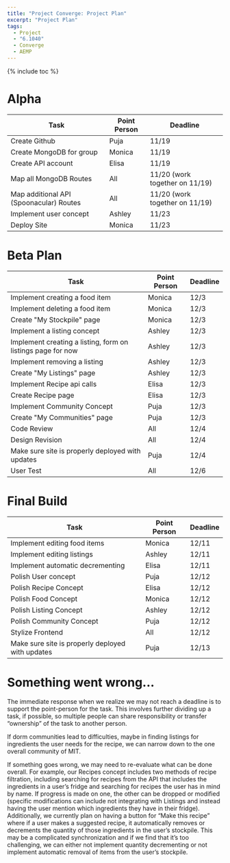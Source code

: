 ```yaml
---
title: "Project Converge: Project Plan"
excerpt: "Project Plan"
tags:
  - Project
  - "6.1040"
  - Converge
  - AEMP
---
```


{% include toc %}

# Alpha

| **Task** | **Point Person** | **Deadline** |
| --- | --- | --- |
| Create Github | Puja | 11/19 |
| Create MongoDB for group | Monica | 11/19 |
| Create API account | Elisa | 11/19 |
| Map all MongoDB Routes | All | 11/20 (work together on 11/19) |
| Map additional API (Spoonacular) Routes | All | 11/20 (work together on 11/19) |
| Implement user concept | Ashley | 11/23 |
| Deploy Site | Monica | 11/23 |

# Beta Plan

| **Task** | **Point Person** | **Deadline** |
| --- | --- | --- |
| Implement creating a food item | Monica | 12/3 |
| Implement deleting a food item | Monica | 12/3 |
| Create "My Stockpile" page | Monica | 12/3 |
| Implement a listing concept | Ashley | 12/3 |
| Implement creating a listing, form on listings page for now | Ashley | 12/3 |
| Implement removing a listing | Ashley | 12/3 |
| Create "My Listings" page | Ashley | 12/3 |
| Implement Recipe api calls | Elisa | 12/3 |
| Create Recipe page | Elisa | 12/3 |
| Implement Community Concept | Puja | 12/3 |
| Create "My Communities" page | Puja | 12/3 |
| Code Review | All | 12/4 |
| Design Revision | All | 12/4 |
| Make sure site is properly deployed with updates | Puja | 12/4 |
| User Test | All | 12/6 |

# Final Build

| **Task** | **Point Person** | **Deadline** |
| --- | --- | --- |
| Implement editing food items | Monica | 12/11 |
| Implement editing listings | Ashley | 12/11 |
| Implement automatic decrementing | Elisa | 12/11 |
| Polish User concept | Puja | 12/12 |
| Polish Recipe Concept | Elisa | 12/12 |
| Polish Food Concept | Monica | 12/12 |
| Polish Listing Concept | Ashley | 12/12 |
| Polish Community Concept | Puja | 12/12 |
| Stylize Frontend | All | 12/12 |
| Make sure site is properly deployed with updates | Puja | 12/13 |

# Something went wrong...

The immediate response when we realize we may not reach a deadline is to support the point-person for the task. This involves further dividing up a task, if possible, so multiple people can share responsibility or transfer “ownership” of the task to another person.
 
If dorm communities lead to difficulties, maybe in finding listings for ingredients the user needs for the recipe, we can narrow down to the one overall community of MIT.
 
If something goes wrong, we may need to re-evaluate what can be done overall. For example, our Recipes concept includes two methods of recipe filtration, including searching for recipes from the API that includes the ingredients in a user’s fridge and searching for recipes the user has in mind by name. If progress is made on one, the other can be dropped or modified (specific modifications can include not integrating with Listings and instead having the user mention which ingredients they have in their fridge). Additionally, we currently plan on having a button for “Make this recipe” where if a user makes a suggested recipe, it automatically removes or decrements the quantity of those ingredients in the user’s stockpile. This may be a complicated synchronization and if we find that it’s too challenging, we can either not implement quantity decrementing or not implement automatic removal of items from the user’s stockpile. 